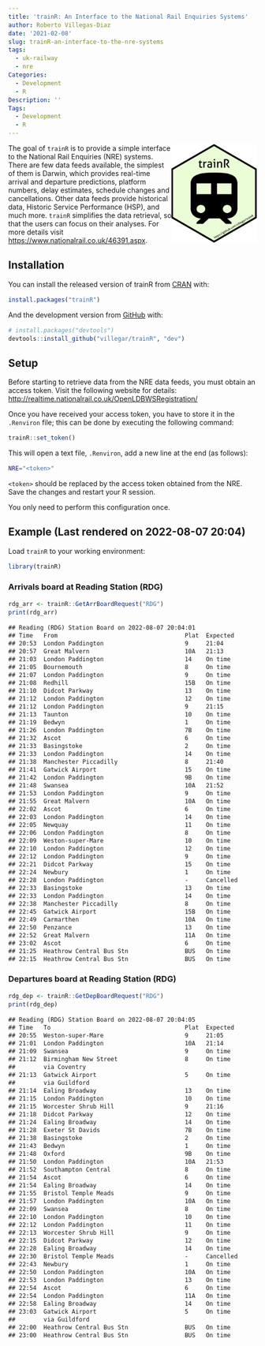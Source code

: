 ```yaml
---
title: 'trainR: An Interface to the National Rail Enquiries Systems'
author: Roberto Villegas-Diaz
date: '2021-02-08'
slug: trainR-an-interface-to-the-nre-systems
tags:
  - uk-railway
  - nre
Categories:
  - Development
  - R
Description: ''
Tags:
  - Development
  - R
---
```


<img src="https://raw.githubusercontent.com/villegar/trainR/main/inst/images/logo.png" alt="logo" align="right" height=200px/>

The goal of `trainR` is to provide a simple interface to the 
National Rail Enquiries (NRE) systems. There are few data feeds 
available, the simplest of them is Darwin, which provides real-time 
arrival and departure predictions, platform numbers, delay estimates, 
schedule changes and cancellations. Other data feeds provide historical 
data, Historic Service Performance (HSP), and much more. `trainR` 
simplifies the data retrieval, so that the users can focus on their 
analyses. For more details visit 
https://www.nationalrail.co.uk/46391.aspx.

## Installation

You can install the released version of trainR from [CRAN](https://CRAN.R-project.org) with:

``` r
install.packages("trainR")
```

And the development version from [GitHub](https://github.com/) with:

``` r
# install.packages("devtools")
devtools::install_github("villegar/trainR", "dev")
```

## Setup
Before starting to retrieve data from the NRE data feeds, you must obtain an access token. 
Visit the following website for details: http://realtime.nationalrail.co.uk/OpenLDBWSRegistration/

Once you have received your access token, you have to store it in the `.Renviron` file; this can be 
done by executing the following command:


```r
trainR::set_token()
```

This will open a text file, `.Renviron`, add a new line at the end (as follows):

```bash
NRE="<token>"
```

`<token>` should be replaced by the access token obtained from the NRE. Save the changes and restart 
your R session.

You only need to perform this configuration once.

## Example (Last rendered on 2022-08-07 20:04)

Load `trainR` to your working environment:

```r
library(trainR)
```

### Arrivals board at Reading Station (RDG)


```r
rdg_arr <- trainR::GetArrBoardRequest("RDG")
print(rdg_arr)
```

```
## Reading (RDG) Station Board on 2022-08-07 20:04:01
## Time   From                                    Plat  Expected
## 20:53  London Paddington                       9     21:04
## 20:57  Great Malvern                           10A   21:13
## 21:03  London Paddington                       14    On time
## 21:05  Bournemouth                             8     On time
## 21:07  London Paddington                       9     On time
## 21:08  Redhill                                 15B   On time
## 21:10  Didcot Parkway                          13    On time
## 21:12  London Paddington                       12    On time
## 21:12  London Paddington                       9     21:15
## 21:13  Taunton                                 10    On time
## 21:19  Bedwyn                                  1     On time
## 21:26  London Paddington                       7B    On time
## 21:32  Ascot                                   6     On time
## 21:33  Basingstoke                             2     On time
## 21:33  London Paddington                       14    On time
## 21:38  Manchester Piccadilly                   8     21:40
## 21:41  Gatwick Airport                         15    On time
## 21:42  London Paddington                       9B    On time
## 21:48  Swansea                                 10A   21:52
## 21:53  London Paddington                       9     On time
## 21:55  Great Malvern                           10A   On time
## 22:02  Ascot                                   6     On time
## 22:03  London Paddington                       14    On time
## 22:05  Newquay                                 11    On time
## 22:06  London Paddington                       8     On time
## 22:09  Weston-super-Mare                       10    On time
## 22:10  London Paddington                       12    On time
## 22:12  London Paddington                       9     On time
## 22:21  Didcot Parkway                          15    On time
## 22:24  Newbury                                 1     On time
## 22:28  London Paddington                       -     Cancelled
## 22:33  Basingstoke                             13    On time
## 22:33  London Paddington                       14    On time
## 22:38  Manchester Piccadilly                   8     On time
## 22:45  Gatwick Airport                         15B   On time
## 22:49  Carmarthen                              10A   On time
## 22:50  Penzance                                13    On time
## 22:52  Great Malvern                           11A   On time
## 23:02  Ascot                                   6     On time
## 21:25  Heathrow Central Bus Stn                BUS   On time
## 22:15  Heathrow Central Bus Stn                BUS   On time
```

### Departures board at Reading Station (RDG)


```r
rdg_dep <- trainR::GetDepBoardRequest("RDG")
print(rdg_dep)
```

```
## Reading (RDG) Station Board on 2022-08-07 20:04:05
## Time   To                                      Plat  Expected
## 20:55  Weston-super-Mare                       9     21:05
## 21:01  London Paddington                       10A   21:14
## 21:09  Swansea                                 9     On time
## 21:12  Birmingham New Street                   8     On time
##        via Coventry                            
## 21:13  Gatwick Airport                         5     On time
##        via Guildford                           
## 21:14  Ealing Broadway                         13    On time
## 21:15  London Paddington                       10    On time
## 21:15  Worcester Shrub Hill                    9     21:16
## 21:18  Didcot Parkway                          12    On time
## 21:24  Ealing Broadway                         14    On time
## 21:28  Exeter St Davids                        7B    On time
## 21:38  Basingstoke                             2     On time
## 21:43  Bedwyn                                  1     On time
## 21:48  Oxford                                  9B    On time
## 21:50  London Paddington                       10A   21:53
## 21:52  Southampton Central                     8     On time
## 21:54  Ascot                                   6     On time
## 21:54  Ealing Broadway                         14    On time
## 21:55  Bristol Temple Meads                    9     On time
## 21:57  London Paddington                       10A   On time
## 22:09  Swansea                                 8     On time
## 22:10  London Paddington                       10    On time
## 22:12  London Paddington                       11    On time
## 22:13  Worcester Shrub Hill                    9     On time
## 22:15  Didcot Parkway                          12    On time
## 22:28  Ealing Broadway                         14    On time
## 22:30  Bristol Temple Meads                    -     Cancelled
## 22:43  Newbury                                 1     On time
## 22:50  London Paddington                       10A   On time
## 22:53  London Paddington                       13    On time
## 22:54  Ascot                                   6     On time
## 22:54  London Paddington                       11A   On time
## 22:58  Ealing Broadway                         14    On time
## 23:03  Gatwick Airport                         5     On time
##        via Guildford                           
## 22:00  Heathrow Central Bus Stn                BUS   On time
## 23:00  Heathrow Central Bus Stn                BUS   On time
```
